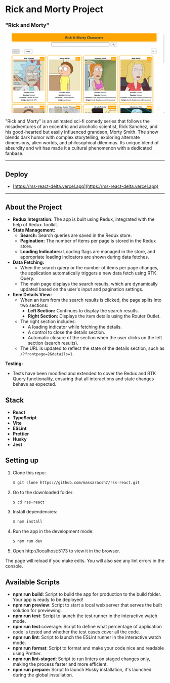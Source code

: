 # Rick and Morty Project

### "Rick and Morty"

![Screen ](public/screen.png)

"Rick and Morty" is an animated sci-fi comedy series that follows the misadventures of an eccentric and alcoholic scientist, Rick Sanchez, and his good-hearted but easily influenced grandson, Morty Smith. The show blends dark humor with complex storytelling, exploring alternate dimensions, alien worlds, and philosophical dilemmas. Its unique blend of absurdity and wit has made it a cultural phenomenon with a dedicated fanbase.

***************************

## Deploy ##

* [https://rss-react-delta.vercel.app](https://rss-react-delta.vercel.app)

***************************

## About the Project

- **Redux Integration:** The app is built using Redux, integrated with the help of Redux Toolkit.
- **State Management:**
  - **Search:** Search queries are saved in the Redux store.
  - **Pagination:** The number of items per page is stored in the Redux store.
  - **Loading Indicators:** Loading flags are managed in the store, and appropriate loading indicators are shown during data fetches.
- **Data Fetching:** 
  - When the search query or the number of items per page changes, the application automatically triggers a new data fetch using RTK Query.
  - The main page displays the search results, which are dynamically updated based on the user's input and pagination settings.
- **Item Details View:**
  - When an item from the search results is clicked, the page splits into two sections:
    - **Left Section:** Continues to display the search results.
    - **Right Section:** Displays the item details using the Router Outlet.
  - The right section includes:
    - A loading indicator while fetching the details.
    - A control to close the details section.
    - Automatic closure of the section when the user clicks on the left section (search results).
  - The URL is updated to reflect the state of the details section, such as `/?frontpage=2&details=1`.

**Testing:**
- Tests have been modified and extended to cover the Redux and RTK Query functionality, ensuring that all interactions and state changes behave as expected.

## Stack
- **React** 
- **TypeScript**
- **Vite**
- **ESLint**
- **Prettier**
- **Husky**
- **Jest**

## Setting up

1. Clone this repo: 
   ```bash
   $ git clone https://github.com/massaracsh7/rss-react.git

2. Go to the downloaded folder:

   ```bash
   $ cd rss-react

3. Install dependencies:

   ```bash
   $ npm install

4. Run the app in the development mode:

   ```bash
   $ npm run dev

5. Open http://localhost:5173 to view it in the browser.

The page will reload if you make edits. You will also see any lint errors in the console.

## Available Scripts

- **npm run build**: Script to build the app for production to the build folder. Your app is ready to be deployed!
- **npm run preview**: Script to start a local web server that serves the built solution for previewing.
- **npm run test**: Script to launch the test runner in the interactive watch mode.
- **npm run test**:coverage: Script to define what percentage of application code is tested and whether the test cases cover all the code.
- **npm run lint**: Script to launch the ESLint runner in the interactive watch mode.
- **npm run format**: Script to format and make your code nice and readable using Prettier.
- **npm run lint-staged**: Script to run linters on staged changes only, making the process faster and more efficient.
- **npm run prepare:** Script to launch Husky installation, it's launched during the global installation.